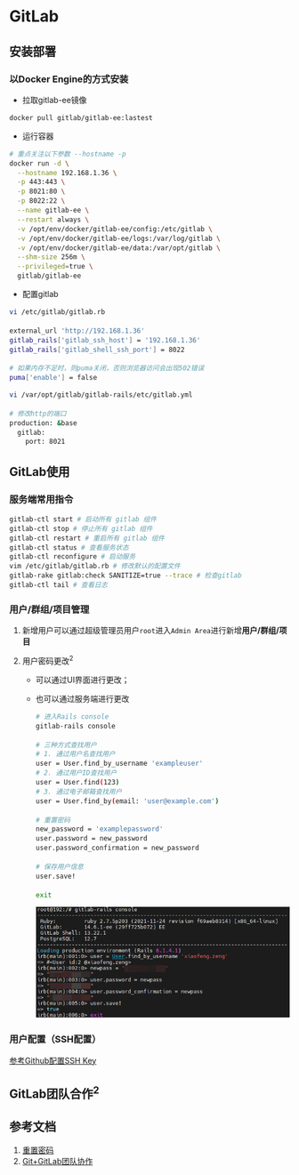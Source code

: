 # GitLab

## 安装部署

### 以Docker Engine的方式安装

- 拉取gitlab-ee镜像

```sh
docker pull gitlab/gitlab-ee:lastest
```

- 运行容器

```sh
# 重点关注以下参数 --hostname -p
docker run -d \
  --hostname 192.168.1.36 \
  -p 443:443 \
  -p 8021:80 \
  -p 8022:22 \
  --name gitlab-ee \
  --restart always \
  -v /opt/env/docker/gitlab-ee/config:/etc/gitlab \
  -v /opt/env/docker/gitlab-ee/logs:/var/log/gitlab \
  -v /opt/env/docker/gitlab-ee/data:/var/opt/gitlab \
  --shm-size 256m \
  --privileged=true \
  gitlab/gitlab-ee
```

- 配置gitlab

```sh
vi /etc/gitlab/gitlab.rb

external_url 'http://192.168.1.36'
gitlab_rails['gitlab_ssh_host'] = '192.168.1.36'
gitlab_rails['gitlab_shell_ssh_port'] = 8022

# 如果内存不足时，则puma关闭，否则浏览器访问会出现502错误
puma['enable'] = false
```

```sh
vi /var/opt/gitlab/gitlab-rails/etc/gitlab.yml

# 修改http的端口
production: &base
  gitlab:
    port: 8021
```

## GitLab使用

### 服务端常用指令

```sh
gitlab-ctl start # 启动所有 gitlab 组件
gitlab-ctl stop # 停止所有 gitlab 组件
gitlab-ctl restart # 重启所有 gitlab 组件
gitlab-ctl status # 查看服务状态
gitlab-ctl reconfigure # 启动服务
vim /etc/gitlab/gitlab.rb # 修改默认的配置文件
gitlab-rake gitlab:check SANITIZE=true --trace # 检查gitlab
gitlab-ctl tail # 查看日志
```

### 用户/群组/项目管理

1. 新增用户可以通过超级管理员用户`root`进入`Admin Area`进行新增**用户/群组/项目**

2. 用户密码更改<sup>2</sup>

    - 可以通过UI界面进行更改；

    - 也可以通过服务端进行更改

      ```sh
      # 进入Rails console
      gitlab-rails console

      # 三种方式查找用户
      # 1. 通过用户名查找用户
      user = User.find_by_username 'exampleuser'
      # 2. 通过用户ID查找用户
      user = User.find(123)
      # 3. 通过电子邮箱查找用户
      user = User.find_by(email: 'user@example.com')

      # 重置密码
      new_password = 'examplepassword'
      user.password = new_password
      user.password_confirmation = new_password

      # 保存用户信息
      user.save!

      exit
      ```

      ![重置密码](./img/tool_hub_gitlab/reset-pwd.png)

### 用户配置（SSH配置）

[参考Github配置SSH Key](tool_cvs_git.html#配置-与github关联)

## GitLab团队合作<sup>2<sup>

## 参考文档

1. [重置密码](https://docs.gitlab.com/ee/security/reset_user_password.html#reset-your-root-password)
2. [Git+GitLab团队协作](https://www.jianshu.com/p/95991a646f72)
